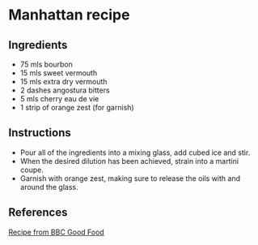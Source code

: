 # Manhattan recipe

## Ingredients

* 75 mls bourbon 
* 15 mls sweet vermouth
* 15 mls extra dry vermouth
* 2 dashes angostura bitters
* 5 mls cherry eau de vie
* 1 strip of orange zest (for garnish)

## Instructions

* Pour all of the ingredients into a mixing glass, add cubed ice and stir. 
* When the desired dilution has been achieved, strain into a martini coupe.
* Garnish with orange zest, making sure to release the oils with and around the glass.


## References

[Recipe from BBC Good Food](https://www.bbcgoodfood.com/recipes/manhattan)
